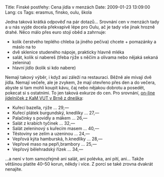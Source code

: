 Title: Finské postřehy: Cena jídla v menzách
Date: 2009-01-23 13:09:00
Lang: cs
Tags: erasmus, finsko, oulu, škola

Jedna taková krátká odpověď na pár dotazů… Srovnání cen v menzách tady a u nás vyjde docela překvapivě lépe pro Oulu, ač je tady vše jinak hrozně drahé. Něco málo přes euro stojí oběd a zahrnuje:

-   kolik čerstvého teplého chleba (a jiného pečiva) chcete + pomazánky a máslo na to
-   dvě sklenice studeného nápoje, prakticky hlavně mléka
-   salát, kolik si nabereš (třeba rýže s něčím a olivama nebo nějaká sekaná zelenina)
-   hlavní jídlo (kolik si kdo nabere)

Nemají takový výběr, i když asi záleží na restauraci. Běžně ale mívají dvě jídla. Nemají večeře, ale je zvykem, že mají otevřeno přes den a do večera, abyste si tam mohli koupit kávu, čaj nebo nějakou dobrotu a posedět, pokecat si s ostatními. To jen taková exkurze do cen. Pro srovnání, [on-line jídelníček z KaM VUT v Brně z dneška](http://www.kam.vutbr.cz/?p=jide):

-   Kuřecí bazella, rýže … 29,—
-   Kuřecí plátek burgundský, knedlíky … 27,—
-   Palačinky s povidly a mákem … 26,—
-   Salát z krabích tyčinek … 32,—
-   Salát zeleninový s kuřecím masem … 40,—
-   Těstoviny se zelím a uzeninou … 24,—
-   Vepřová kýta hamburská, h.knedlíky … 28,—
-   Vepřové maso na pepři,brambory … 25,—
-   Vepřový bělehradský řízek … 34,—

…a není v tom samozřejmě ani salát, ani polévka, ani pití, ani… Takže většinou platíte 40–50 korun, někdy i více. Z porcí se také zrovna dvakrát nenajíte.
